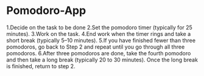 # Pomodoro-App
 1.Decide on the task to be done
 2.Set the pomodoro timer (typically for 25 minutes).
 3.Work on the task.
 4.End work when the timer rings and take a short break (typically 5–10 minutes).
 5.If you have finished fewer than three pomodoros, go back to Step 2 and repeat until you go through all three pomodoros.
 6.After three pomodoros are done, take the fourth pomodoro and then take a long break (typically 20 to 30 minutes). Once the long break is finished, return to step 2.
